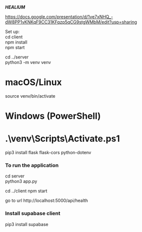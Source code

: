 _**HEALIUM**_

https://docs.google.com/presentation/d/1ve7xNHQ_-dW8PP1vKNKqF9CC31KFqzp5qCG9stgWMbM/edit?usp=sharing

Set up:  
cd client  
npm install  
npm start    

cd ../server  
python3 -m venv venv  
# macOS/Linux  
source venv/bin/activate  
# Windows (PowerShell)  
# .\venv\Scripts\Activate.ps1  
pip3 install flask flask-cors python-dotenv  



### To run the application 
cd server  
python3 app.py    

cd ../client
npm start    

go to url http://localhost:5000/api/health


### Install supabase client
pip3 install supabase
